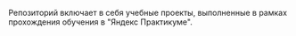 Репозиторий включает в себя учебные проекты, выполненные в рамках прохождения обучения в "Яндекс Практикуме". 
